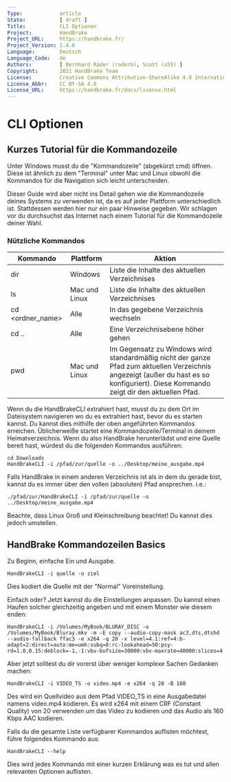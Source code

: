 ```yaml
---
Type:            article
State:           [ draft ]
Title:           CLI Optionen
Project:         HandBrake
Project_URL:     https://handbrake.fr/
Project_Version: 1.4.0
Language:        Deutsch
Language_Code:   de
Authors:         [ Bernhard Rader (raderb), Scott (s55) ]
Copyright:       2021 HandBrake Team
License:         Creative Commons Attribution-ShareAlike 4.0 International
License_Abbr:    CC BY-SA 4.0
License_URL:     https://handbrake.fr/docs/license.html
---
```


CLI Optionen
=============================

## Kurzes Tutorial für die Kommandozeile

Unter Windows musst du die "Kommandozeile" (abgekürzt cmd) öffnen. Diese ist ähnlich zu dem "Terminal" unter Mac und Linux obwohl die Kommandos für die Navigation sich leicht unterscheiden.

Dieser Guide wird aber nicht ins Detail gehen wie die Kommandozeile deines Systems zu verwenden ist, da es auf jeder Plattform unterschiedlich ist. Stattdessen werden hier nur ein paar Hinweise gegeben.
Wir schlagen vor du durchsuchst das Internet nach einem Tutorial für die Kommandozeile deiner Wahl.

### Nützliche Kommandos

| Kommando         | Plattform       | Aktion                                                                                                                                              |
|------------------|-----------------|-----------------------------------------------------------------------------------------------------------------------------------------------------|
| dir              | Windows         | Liste die Inhalte des aktuellen Verzeichnises                                                                                                         |
| ls               | Mac und Linux | Liste die Inhalte des aktuellen Verzeichnises                                                                                                          |
| cd <ordner_name> | Alle            | In das gegebene Verzeichnis wechseln                                                                                                                 |
| cd ..            | Alle            | Eine Verzeichnisebene höher gehen                                                                                                                        |
| pwd              | Mac und Linux | Im Gegensatz zu Windows wird standardmäßig nicht der ganze Pfad zum aktuellen Verzeichnis angezeigt (außer du hast es so konfiguriert). Diese Kommando zeigt dir den aktuellen Pfad. |


Wenn du die HandBrakeCLI extrahiert hast, musst du zu dem Ort im Dateisystem navigieren wo du es extrahiert hast, bevor du es starten kannst. Du kannst dies mithilfe der oben angeführten Kommandos erreichen.
Üblicherweiße startet eine Kommandozeile/Terminal in deinem Heimatverzeichnis. Wenn du also HandBrake herunterlädst und eine Quelle bereit hast, würdest du die folgenden Kommandos ausführen:

    cd Downloads
    HandBrakeCLI -i /pfad/zur/quelle -o ../Desktop/meine_ausgabe.mp4

Falls HandBrake in einem anderen Verzeichnis ist als in dem du gerade bist, kannst du es immer über den vollen (absoluten) Pfad ansprechen. i.e.:

    ./pfad/zur/HandBrakeCLI -i /pfad/zur/quelle -o ../Desktop/meine_ausgabe.mp4

Beachte, dass Linux Groß und Kleinschreibung beachtet! Du kannst dies jedoch umstellen.

## HandBrake Kommandozeilen Basics

Zu Beginn, einfache Ein und Ausgabe.

    HandBrakeCLI -i quelle -o ziel

Dies kodiert die Quelle mit der "Normal" Voreinstellung.

Einfach oder? Jetzt kannst du die Einstellungen anpassen. Du kannst einen Haufen solcher gleichzeitig angeben und mit einem Monster wie diesem enden:

    HandBrakeCLI -i /Volumes/MyBook/BLURAY_DISC -o /Volumes/MyBook/Bluray.mkv -m -E copy --audio-copy-mask ac3,dts,dtshd --audio-fallback ffac3 -e x264 -q 20 -x level=4.1:ref=4:b-adapt=2:direct=auto:me=umh:subq=8:rc-lookahead=50:psy-rd=1.0,0.15:deblock=-1,-1:vbv-bufsize=30000:vbv-maxrate=40000:slices=4

Aber jetzt solltest du dir vorerst über weniger komplexe Sachen Gedanken machen:

    HandBrakeCLI -i VIDEO_TS -o video.mp4 -e x264 -q 20 -B 160

Des wird ein Quellvideo aus dem Pfad VIDEO_TS in eine Ausgabedatei namens video.mp4 kodieren. Es wird x264 mit einem CRF (Constant Quality) von 20 verwenden um das Video zu kodieren und das Audio als 160 Kbps AAC kodieren.

Falls du die gesamte Liste verfügbarer Kommandos auflisten möchtest, führe folgendes Kommando aus:

    HandBrakeCLI --help

Dies wird jedes Kommando mit einer kurzen Erklärung was es tut und allen relevanten Optionen auflisten.
